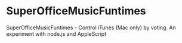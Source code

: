 SuperOfficeMusicFuntimes
========================

SuperOfficeMusicFuntimes - Control iTunes (Mac only) by voting. An experiment with node.js and AppleScript
